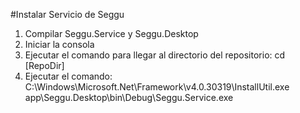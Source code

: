 #Instalar Servicio de Seggu
1. Compilar Seggu.Service y Seggu.Desktop
2. Iniciar la consola
3. Ejecutar el comando para llegar al directorio del repositorio: cd [RepoDir]
4. Ejecutar el comando: C:\Windows\Microsoft.Net\Framework\v4.0.30319\InstallUtil.exe app\Seggu.Desktop\bin\Debug\Seggu.Service.exe

